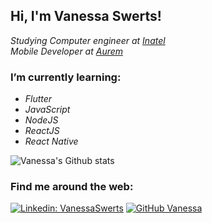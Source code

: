 ## Hi, I'm Vanessa Swerts! 
<p><em>Studying Computer engineer at <a href="https://inatel.br/home/">Inatel</a></br> Mobile Developer at <a href="https://aurem.com.br/">Aurem</a> 
</em></p>

### I’m currently learning: 
- <l><em> Flutter </em></l> 
- <l><em> JavaScript </em></l> 
- <l><em> NodeJS </em></l> 
- <l><em> ReactJS </em></l> 
- <l><em> React Native </em></l> 

![Vanessa's Github stats](https://github-readme-stats.vercel.app/api?username=VanessaSwerts&show_icons=true)

### Find me around the web: 

[![Linkedin: VanessaSwerts](https://img.shields.io/badge/-vanessaswerts-blue?style=flat-square&logo=Linkedin&logoColor=white&link=https://www.linkedin.com/in/thaianebraga/)](https://www.linkedin.com/in/vanessaswerts/)
[![GitHub Vanessa]( https://img.shields.io/github/followers/VanessaSwerts?label=follow&style=social)](https://github.com/VanessaSwerts)
